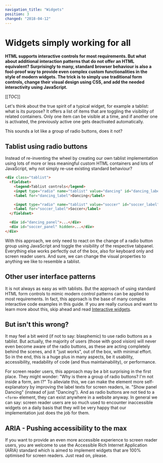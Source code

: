 ```yaml
---
navigation_title: "Widgets"
position: 3
changed: "2018-04-12"
---
```


# Widgets simply working for all

**HTML supports interactive controls for most requirements. But what about additional interaction patterns that do not offer an HTML equivalent? Surprisingly to many, standard browser behaviour is also a fool-proof way to provide even complex custom functionalities in the style of modern widgets. The trick is to simply use traditional form controls, change their visual design using CSS, and add the needed interactivity using JavaScript.**

[[_TOC_]]

Let's think about the true spirit of a typical widget, for example a tablist: what is its purpose? It offers a list of items that are toggling the visibility of related containers. Only one item can be visible at a time, and if another one is activated, the previously active one gets deactivated automatically.

This sounds a lot like a group of radio buttons, does it not?

## Tablist using radio buttons

Instead of re-inventing the wheel by creating our own tablist implementation using lots of more or less meaningful custom HTML containers and lots of JavaScript, why not simply re-use existing standard behaviour?

```html
<div class="tablist">
  <fieldset>
    <legend>Tablist controls</legend>
    <input type="radio" name="tablist" value="dancing" id="dancing_label" checked />
    <label for="dancing_label">Dancing</label>

    <input type="radio" name="tablist" value="soccer" id="soccer_label" />
    <label for="soccer_label">Soccer</label>
  </fieldset>

  <div id="dancing_panel">...</div>
  <div id="soccer_panel" hidden>...</div>
</div>
```

With this approach, we only need to react on the change of a radio button group using JavaScript and toggle the visibility of the respective tabpanel. Everything else works perfectly out of the box, also for keyboard only and screen reader users. And sure, we can change the visual properties to anything we like to resemble a tablist.

## Other user interface patterns

It is not always as easy as with tablists. But the approach of using standard HTML form controls to mimic modern control patterns can be applied to most requirements. In fact, this approach is the base of many complex interactive code examples in this guide. If you are really curious and want to learn more about this, skip ahead and read [Interactive widgets](/examples/widgets).

## But isn't this wrong?

It may feel a bit weird (if not to say: blasphemic) to use radio buttons as a tablist. But actually, the majority of users (those with good vision) will never even become aware of the radio buttons, as these are acting completely behind the scenes, and it "just works", out of the box, with minimal effort. So in the end, this is a huge plus in many aspects, be it usability, accessibility, readability of code (and thus maintainability), or performance.

For screen reader users, this approach may be a bit surprising in the first place. They might wonder: "Why is there a group of radio buttons? I'm not inside a form, am I?" To alleviate this, we can make the element more self-explanatory by improving the label texts for screen readers, ie. "Show panel Dancing" (instead of just "Dancing"). And as radio buttons are not tied to a `<form>` element, they can exist anywhere in a website anyway. In general we can say: screen reader users are so much used to encounter inaccessible widgets on a daily basis that they will be very happy that our implementation just does the job for them.
  
## ARIA - Pushing accessibility to the max

If you want to provide an even more accessible experience to screen reader users, you are welcome to use the Accessible Rich Internet Application (ARIA) standard which is aimed to implement widgets that are 100% optimised for screen readers. Just read on, please.
